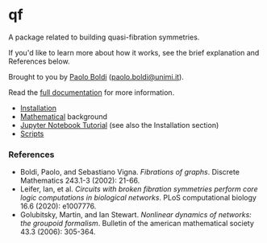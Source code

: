 # qf

A package related to building quasi-fibration symmetries.

If you'd like to learn more about how it works, see the brief explanation and References below.

Brought to you by [Paolo Boldi](http://boldi.di.unimi.it/) (<paolo.boldi@unimi.it>).

Read the [full documentation](docs/build/html/index.html) for more information.

- [Installation](docs/install.md)
- [Mathematical](docs/maths.md) background
- [Jupyter Notebook Tutorial](docs/tutorial.ipynb) (see also the Installation section)
- [Scripts](docs/scripts.md)

### References

- Boldi, Paolo, and Sebastiano Vigna. *Fibrations of graphs*. Discrete Mathematics 243.1-3 (2002): 21-66.
- Leifer, Ian, et al. *Circuits with broken fibration symmetries perform core logic computations in biological networks*. PLoS computational biology 16.6 (2020): e1007776.
- Golubitsky, Martin, and Ian Stewart. *Nonlinear dynamics of networks: the groupoid formalism*. Bulletin of the american mathematical society 43.3 (2006): 305-364.